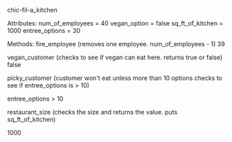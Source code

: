 chic-fil-a_kitchen

Attributes:
num_of_employees = 40
vegan_option = false
sq_ft_of_kitchen = 1000
entree_options = 30

Methods:
fire_employee (removes one employee. num_of_employees - 1)
39

vegan_customer (checks to see if vegan can eat here. returns true or false)
false

picky_customer (customer won't eat unless more than 10 options checks to see if entree_options is > 10)

entree_options > 10

restaurant_size (checks the size and returns the value. puts sq_ft_of_kitchen)

1000

